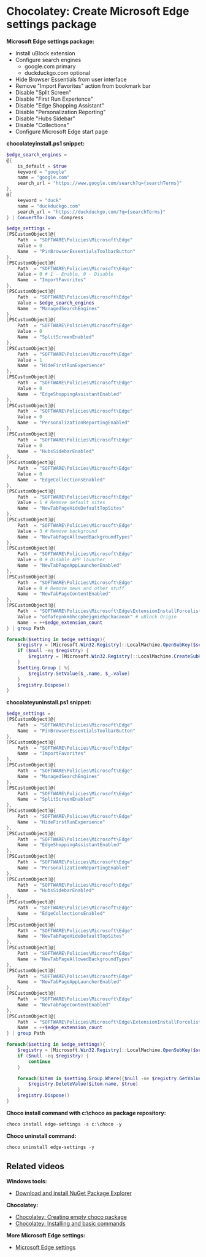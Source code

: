 # Chocolatey: Create Microsoft Edge settings package

<b>Microsoft Edge settings package:</b>

* Install uBlock extension
* Configure search engines
    * google.com primary
    * duckduckgo.com optional
* Hide Browser Essentials from user interface
* Remove "Import Favorites" action from bookmark bar
* Disable "Split Screen"
* Disable "First Run Experience"
* Disable "Edge Shopping Assistant"
* Disable "Personalization Reporting"
* Disable "Hubs Sidebar"
* Disable "Collections"
* Configure Microsoft Edge start page

<b>chocolateyinstall.ps1 snippet:</b>

```powershell
$edge_search_engines =
@{
    is_default = $true
    keyword = "google"
    name = "google.com"
    search_url = "https://www.google.com/search?q={searchTerms}"
},
@{
    keyword = "duck"
    name = "duckduckgo.com"
    search_url = "https://duckduckgo.com/?q={searchTerms}"
} | ConvertTo-Json -Compress

$edge_settings = 
[PSCustomObject]@{
    Path  = "SOFTWARE\Policies\Microsoft\Edge"
    Value = 0
    Name  = "PinBrowserEssentialsToolbarButton"
},
[PSCustomObject]@{
    Path  = "SOFTWARE\Policies\Microsoft\Edge"
    Value = 0 # 1 - Enable, 0 - Disable
    Name  = "ImportFavorites"
},
[PSCustomObject]@{
    Path  = "SOFTWARE\Policies\Microsoft\Edge"
    Value = $edge_search_engines
    Name  = "ManagedSearchEngines"
},
[PSCustomObject]@{
    Path  = "SOFTWARE\Policies\Microsoft\Edge"
    Value = 0
    Name  = "SplitScreenEnabled"
},
[PSCustomObject]@{
    Path  = "SOFTWARE\Policies\Microsoft\Edge"
    Value = 1
    Name  = "HideFirstRunExperience"
},
[PSCustomObject]@{
    Path  = "SOFTWARE\Policies\Microsoft\Edge"
    Value = 0
    Name  = "EdgeShoppingAssistantEnabled"
},
[PSCustomObject]@{
    Path  = "SOFTWARE\Policies\Microsoft\Edge"
    Value = 0
    Name  = "PersonalizationReportingEnabled"
},
[PSCustomObject]@{
    Path  = "SOFTWARE\Policies\Microsoft\Edge"
    Value = 0
    Name  = "HubsSidebarEnabled"
},
[PSCustomObject]@{
    Path  = "SOFTWARE\Policies\Microsoft\Edge"
    Value = 0
    Name  = "EdgeCollectionsEnabled"
},
[PSCustomObject]@{ 
    Path  = "SOFTWARE\Policies\Microsoft\Edge"
    Value = 1 # Remove default sites
    Name  = "NewTabPageHideDefaultTopSites"
},
[PSCustomObject]@{ 
    Path  = "SOFTWARE\Policies\Microsoft\Edge"
    Value = 3 # Remove background
    Name  = "NewTabPageAllowedBackgroundTypes"
},
[PSCustomObject]@{
    Path  = "SOFTWARE\Policies\Microsoft\Edge"
    Value = 0 # Disable APP launcher
    Name  = "NewTabPageAppLauncherEnabled"
},
[PSCustomObject]@{
    Path  = "SOFTWARE\Policies\Microsoft\Edge"
    Value = 0 # Remove news and other stuff
    Name  = "NewTabPageContentEnabled"
},
[PSCustomObject]@{
    Path  = "SOFTWARE\Policies\Microsoft\Edge\ExtensionInstallForcelist"
    Value = "odfafepnkmbhccpbejgmiehpchacaeak" # uBlock Origin
    Name  = ++$edge_extension_count
} | group Path

foreach($setting in $edge_settings){
    $registry = [Microsoft.Win32.Registry]::LocalMachine.OpenSubKey($setting.Name, $true)
    if ($null -eq $registry) {
        $registry = [Microsoft.Win32.Registry]::LocalMachine.CreateSubKey($setting.Name, $true)
    }
    $setting.Group | %{
        $registry.SetValue($_.name, $_.value)
    }
    $registry.Dispose()
}
```

<b>chocolateyuninstall.ps1 snippet:</b>

```powershell
$edge_settings = 
[PSCustomObject]@{
    Path  = "SOFTWARE\Policies\Microsoft\Edge"
    Name  = "PinBrowserEssentialsToolbarButton"
},
[PSCustomObject]@{
    Path  = "SOFTWARE\Policies\Microsoft\Edge"
    Name  = "ImportFavorites"
},
[PSCustomObject]@{
    Path  = "SOFTWARE\Policies\Microsoft\Edge"
    Name  = "ManagedSearchEngines"
},
[PSCustomObject]@{
    Path  = "SOFTWARE\Policies\Microsoft\Edge"
    Name  = "SplitScreenEnabled"
},
[PSCustomObject]@{
    Path  = "SOFTWARE\Policies\Microsoft\Edge"
    Name  = "HideFirstRunExperience"
},
[PSCustomObject]@{
    Path  = "SOFTWARE\Policies\Microsoft\Edge"
    Name  = "EdgeShoppingAssistantEnabled"
},
[PSCustomObject]@{
    Path  = "SOFTWARE\Policies\Microsoft\Edge"
    Name  = "PersonalizationReportingEnabled"
},
[PSCustomObject]@{
    Path  = "SOFTWARE\Policies\Microsoft\Edge"
    Name  = "HubsSidebarEnabled"
},
[PSCustomObject]@{
    Path  = "SOFTWARE\Policies\Microsoft\Edge"
    Name  = "EdgeCollectionsEnabled"
},
[PSCustomObject]@{ 
    Path  = "SOFTWARE\Policies\Microsoft\Edge"
    Name  = "NewTabPageHideDefaultTopSites"
},
[PSCustomObject]@{ 
    Path  = "SOFTWARE\Policies\Microsoft\Edge"
    Name  = "NewTabPageAllowedBackgroundTypes"
},
[PSCustomObject]@{
    Path  = "SOFTWARE\Policies\Microsoft\Edge"
    Name  = "NewTabPageAppLauncherEnabled"
},
[PSCustomObject]@{
    Path  = "SOFTWARE\Policies\Microsoft\Edge"
    Name  = "NewTabPageContentEnabled"
},
[PSCustomObject]@{
    Path  = "SOFTWARE\Policies\Microsoft\Edge\ExtensionInstallForcelist"
    Name  = ++$edge_extension_count
} | group Path

foreach($setting in $edge_settings){
    $registry = [Microsoft.Win32.Registry]::LocalMachine.OpenSubKey($setting.Name, $true)
    if ($null -eq $registry) {
        continue
    }

    foreach($item in $setting.Group.Where({$null -ne $registry.GetValue($_.name)})){
        $registry.DeleteValue($item.name, $true)
    }
    $registry.Dispose()
}
```

<b>Choco install command with c:\choco as package repository:</b>

```powershell
choco install edge-settings -s c:\choco -y
```

<b>Choco uninstall command:</b>

```powershell
choco uninstall edge-settings -y
```

## Related videos

<b>Windows tools:</b>

* [Download and install NuGet Package Explorer](https://youtu.be/94u9jDCpifM)

<b>Chocolatey:</b>

* [Chocolatey: Creating empty choco package](https://youtu.be/grueS3wnRNw) <br />
* [Chocolatey: Installing and basic commands](https://youtu.be/vEH7t5eqJq4) <br />

<b>More Microsoft Edge settings:</b>

* [Microsoft Edge settings](https://www.youtube.com/playlist?list=PLVncjTDMNQ4QwvLOskFdmFz_rZUKdgTW6)

